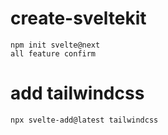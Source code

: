 # create-sveltekit

```
npm init svelte@next
all feature confirm
```
# add tailwindcss

```
npx svelte-add@latest tailwindcss
```